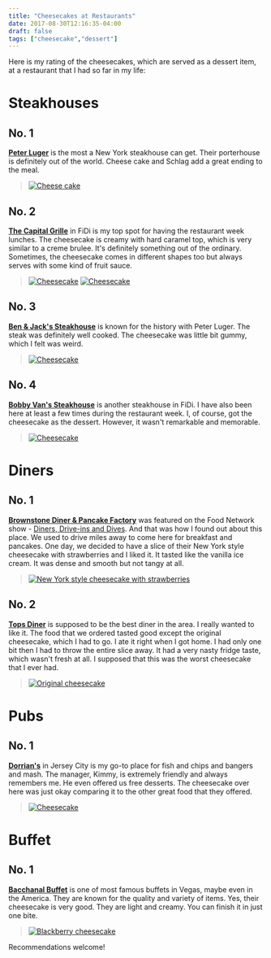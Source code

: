 ```yaml
---
title: "Cheesecakes at Restaurants"
date: 2017-08-30T12:16:35-04:00
draft: false
tags: ["cheesecake","dessert"]
---
```

Here is my rating of the cheesecakes, which are served as a dessert item, at a restaurant that I had so far in my life:

Steakhouses
==================

No. 1
------------------
**[Peter Luger](http://www.yelp.com/biz/peter-luger-brooklyn-2?hrid=McJ2jzoC3pj1LLedw36Phg)** is the most a New York steakhouse can get. Their porterhouse is definitely out of the world. Cheese cake and Schlag add a great ending to the meal.

> [![Cheese cake](https://s3-media1.fl.yelpcdn.com/bphoto/2fE-YU7zvSVoXStSKuAFLQ/o.jpg "Cheese cake")](https://www.yelp.com/biz_photos/peter-luger-brooklyn-2?select=2fE-YU7zvSVoXStSKuAFLQ&userid=Qevuomc7vf9OHlN_dPB_rA)

No. 2
------------------
**[The Capital Grille](http://www.yelp.com/biz/the-capital-grille-new-york-3?hrid=N3JDyDmonCTDwWJ5dmnVTw)** in FiDi is my top spot for having the restaurant week lunches. The cheesecake is creamy with hard caramel top, which is very similar to a creme brulee. It's definitely something out of the ordinary. Sometimes, the cheesecake comes in different shapes too but always serves with some kind of fruit sauce.

> [![Cheesecake](https://s3-media3.fl.yelpcdn.com/bphoto/91oeQxAIoILCND7CjQtuBQ/o.jpg "Cheesecake")](https://www.yelp.com/biz_photos/the-capital-grille-new-york-3?select=91oeQxAIoILCND7CjQtuBQ) [![Cheesecake](https://s3-media1.fl.yelpcdn.com/bphoto/QHBiOYJqI-HUaEbj1kKMbg/o.jpg "Cheesecake")](https://www.yelp.com/biz_photos/the-capital-grille-new-york-3?select=QHBiOYJqI-HUaEbj1kKMbg)

No. 3
------------------
**[Ben & Jack's Steakhouse](http://www.yelp.com/biz/ben-and-jacks-steakhouse-new-york-2?hrid=g4arKrG3FBQEKGfQ5wvdoQ)** is known for the history with Peter Luger. The steak was definitely well cooked. The cheesecake was little bit gummy, which I felt was weird.

> [![Cheesecake](https://s3-media1.fl.yelpcdn.com/bphoto/abvej0U_EodanrqUush3Lg/o.jpg "Cheesecake")](https://www.yelp.com/biz_photos/ben-and-jacks-steakhouse-new-york-2?select=abvej0U_EodanrqUush3Lg)

No. 4
------------------
**[Bobby Van's Steakhouse](http://www.yelp.com/biz/bobby-vans-steakhouse-new-york-3?hrid=TlJ_iRuMrLGtgJ_ZnDwDSw)** is another steakhouse in FiDi. I have also been here at least a few times during the restaurant week. I, of course, got the cheesecake as the dessert. However, it wasn't remarkable and memorable.

> [![Cheesecake](https://s3-media4.fl.yelpcdn.com/bphoto/GyK0hyFD4Mv6HABIxpMcrw/o.jpg "Cheesecake")](https://www.yelp.com/biz_photos/bobby-vans-steakhouse-new-york-3?select=GyK0hyFD4Mv6HABIxpMcrw)

Diners
==================

No. 1
------------------
**[Brownstone Diner & Pancake Factory](https://www.yelp.com/biz/brownstone-diner-and-pancake-factory-jersey-city?hrid=RcR88cM_m-QZTiOi5yScUw)** was featured on the Food Network show - [Diners, Drive-ins and Dives](http://www.foodnetwork.com/restaurants/nj/jersey-city/brownstone-diner-restaurant). And that was how I found out about this place. We used to drive miles away to come here for breakfast and pancakes. One day, we decided to have a slice of their New York style cheesecake with strawberries and I liked it. It tasted like the vanilla ice cream. It was dense and smooth but not tangy at all.

> [![New York style cheesecake with strawberries](https://s3-media4.fl.yelpcdn.com/bphoto/q-1ClN1weu8aKClknZly4g/o.jpg "New York style cheesecake with strawberries")](https://www.yelp.com/biz_photos/brownstone-diner-and-pancake-factory-jersey-city?select=q-1ClN1weu8aKClknZly4g)

No. 2
------------------
**[Tops Diner](http://www.yelp.com/biz/tops-diner-east-newark?hrid=_-OXJBHc-wKhKqhaQUY13w)** is supposed to be the best diner in the area. I really wanted to like it. The food that we ordered tasted good except the original cheesecake, which I had to go. I ate it right when I got home. I had only one bit then I had to throw the entire slice away. It had a very nasty fridge taste, which wasn't fresh at all. I supposed that this was the worst cheesecake that I ever had.

> [![Original cheesecake](https://s3-media3.fl.yelpcdn.com/bphoto/ZUPdqQ8yPvyhZhqFyIC1JQ/o.jpg "Original cheesecake")](https://www.yelp.com/biz_photos/tops-diner-east-newark?select=ZUPdqQ8yPvyhZhqFyIC1JQ)

Pubs
==================

No. 1
------------------
**[Dorrian's](https://www.yelp.com/biz/dorrians-jersey-city?hrid=5JtTkBlE4MyH8HifjhFyMg)** in Jersey City is my go-to place for fish and chips and bangers and mash. The manager, Kimmy, is extremely friendly and always remembers me. He even offered us free desserts. The cheesecake over here was just okay comparing it to the other great food that they offered.

> [![Cheesecake](https://s3-media4.fl.yelpcdn.com/bphoto/hdbqtQJksTnzlMdcZ1PnZA/o.jpg "Cheesecake")](https://www.yelp.com/biz_photos/dorrians-jersey-city?select=hdbqtQJksTnzlMdcZ1PnZA)

Buffet
==================

No. 1
------------------
**[Bacchanal Buffet](http://www.yelp.com/biz/bacchanal-buffet-las-vegas-7?hrid=2KayeIBhRNPv1c4OoC3j0A)** is one of most famous buffets in Vegas, maybe even in the America. They are known for the quality and variety of items. Yes, their cheesecake is very good. They are light and creamy. You can finish it in just one bite.

> [![Blackberry cheesecake](https://s3-media2.fl.yelpcdn.com/bphoto/2rCD11Of1sW0Io7BJ7B6nA/o.jpg "Blackberry cheesecake")](https://www.yelp.com/biz_photos/bacchanal-buffet-las-vegas-7?select=2rCD11Of1sW0Io7BJ7B6nA)

Recommendations welcome!
